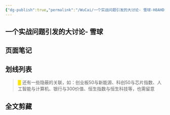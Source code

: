 ```yaml
---
{"dg-publish":true,"permalink":"/WuCai/一个实战问题引发的大讨论- 雪球-H8AHD6C/"}
---
```



## 一个实战问题引发的大讨论- 雪球 

## 页面笔记


## 划线列表
> <font color="#FFE500">█  </font>还有一些隐蔽的关联，如：创业板50与新能源、科创50与芯片指数、人工智能与计算机、银行与300价值、恒生指数与恒生科技等，也需留意


## 全文剪藏

